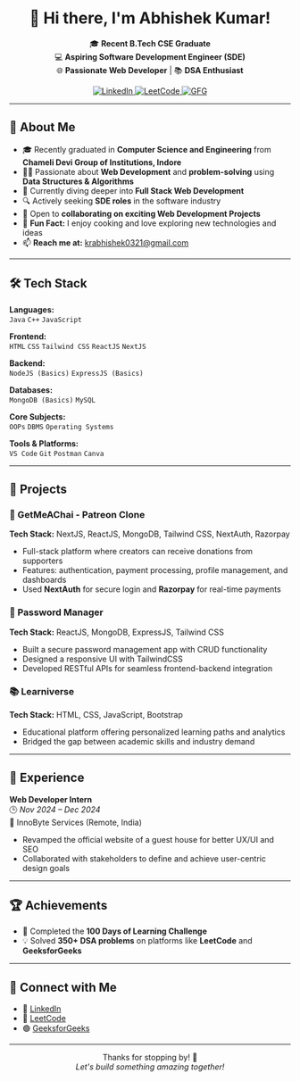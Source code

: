 <h1 align="center">👋 Hi there, I'm Abhishek Kumar!</h1>

<p align="center">
  🎓 <b>Recent B.Tech CSE Graduate</b> <br>
  💻 <b>Aspiring Software Development Engineer (SDE)</b> <br>
  🌐 <b>Passionate Web Developer</b> | 📚 <b>DSA Enthusiast</b>
</p>

<p align="center">
  <a href="https://www.linkedin.com/in/abhishek2k24" target="_blank">
    <img src="https://img.shields.io/badge/LinkedIn-blue?style=flat&logo=linkedin" alt="LinkedIn"/>
  </a>
  <a href="https://leetcode.com/Abhi_1_2_3" target="_blank">
    <img src="https://img.shields.io/badge/LeetCode-orange?style=flat&logo=leetcode" alt="LeetCode"/>
  </a>
  <a href="https://auth.geeksforgeeks.org/user/krabhishek0321" target="_blank">
    <img src="https://img.shields.io/badge/GeeksforGeeks-green?style=flat&logo=geeksforgeeks" alt="GFG"/>
  </a>
</p>

---

## 🚀 About Me

- 🎓 Recently graduated in **Computer Science and Engineering** from **Chameli Devi Group of Institutions, Indore**
- 👨‍💻 Passionate about **Web Development** and **problem-solving** using **Data Structures & Algorithms**
- 🌱 Currently diving deeper into **Full Stack Web Development**
- 🔍 Actively seeking **SDE roles** in the software industry
- 🤝 Open to **collaborating on exciting Web Development Projects**
- 🍳 **Fun Fact:** I enjoy cooking and love exploring new technologies and ideas
- 📫 **Reach me at:** [krabhishek0321@gmail.com](mailto:krabhishek0321@gmail.com)

---

## 🛠️ Tech Stack

**Languages:**  
`Java` `C++` `JavaScript`

**Frontend:**  
`HTML` `CSS` `Tailwind CSS` `ReactJS` `NextJS`

**Backend:**  
`NodeJS (Basics)` `ExpressJS (Basics)`

**Databases:**  
`MongoDB (Basics)` `MySQL`

**Core Subjects:**  
`OOPs` `DBMS` `Operating Systems`

**Tools & Platforms:**  
`VS Code` `Git` `Postman` `Canva`

---

## 📌 Projects

### 🧋 GetMeAChai - Patreon Clone  
**Tech Stack:** NextJS, ReactJS, MongoDB, Tailwind CSS, NextAuth, Razorpay  
- Full-stack platform where creators can receive donations from supporters  
- Features: authentication, payment processing, profile management, and dashboards  
- Used **NextAuth** for secure login and **Razorpay** for real-time payments  

### 🔐 Password Manager  
**Tech Stack:** ReactJS, MongoDB, ExpressJS, Tailwind CSS  
- Built a secure password management app with CRUD functionality  
- Designed a responsive UI with TailwindCSS  
- Developed RESTful APIs for seamless frontend-backend integration  

### 📚 Learniverse  
**Tech Stack:** HTML, CSS, JavaScript, Bootstrap  
- Educational platform offering personalized learning paths and analytics  
- Bridged the gap between academic skills and industry demand  

---

## 💼 Experience

**Web Developer Intern**  
🕒 *Nov 2024 – Dec 2024*  
🏢 InnoByte Services (Remote, India)  
- Revamped the official website of a guest house for better UX/UI and SEO  
- Collaborated with stakeholders to define and achieve user-centric design goals  

---

## 🏆 Achievements

- 🎯 Completed the **100 Days of Learning Challenge**
- 💡 Solved **350+ DSA problems** on platforms like **LeetCode** and **GeeksforGeeks**

---

## 🔗 Connect with Me

- 🔹 [LinkedIn](https://www.linkedin.com/in/abhishek2k24)
- 🔸 [LeetCode](https://leetcode.com/Abhi_1_2_3)
- 🟢 [GeeksforGeeks](https://auth.geeksforgeeks.org/user/krabhishek0321)

---

<p align="center">
  Thanks for stopping by! 🚀 <br/>
  <i>Let's build something amazing together!</i>
</p>
